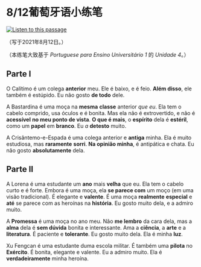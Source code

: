# 8/12葡萄牙语小练笔

[![Listen to this passage](https://img.shields.io/badge/Audio%20version%20%28not%20available%20yet%29-Click%20here-blue)](https://example.com/)

（写于2021年8月12日。）

（本练笔大致基于 _Portuguese para Ensino Universitário 1_ 的 _Unidade 4_。）

## Parte I

O Calítimo é um colega **anterior** meu. Ele é baixo, e é feio. **Além disso**, ele também é estúpido. Eu não gosto **de todo** dele.

A Bastardina é uma moça na **mesma** **classe** anterior *que eu*. Ela tem o cabelo comprido, usa óculos e é bonita. Mas ela não é extrovertido, e não é **acessível** **no meu ponto de vista**.
**O que é mais**, o **espírito** dela é **estéril**, como um **papel** em **branco**. Eu *a* **detesto** muito.

A Crisântemo-e-Espada é uma colega anterior e **antiga** minha. Ela é muito estudiosa, mas **raramente** **sorri**. **Na opinião minha**, é antipática e chata. Eu não gosto **absolutamente** dela.

## Parte II

A Lorena é uma estudante um **ano** mais **velha** que eu. Ela tem o cabelo curto e é forte. Embora é uma moça, ela **se parece com** um moço (em uma visão tradicional). É elegante e **valente**. É uma moça **realmente** **especial** e **até** se parece com as heroínas na **história**. 
Eu gosto muito dela, e a admiro muito.

A **Promessa** é uma moça no ano meu. Não **me lembro** da cara dela, mas a **alma** dela é **sem dúvida** bonita e interessante. Ama a **ciência**, a **arte** e a **literatura**.
É paciente e **tolerante**. Eu gosto muito dela. Ela é minha **luz**.

Xu Fengcan é uma estudante duma escola militar. É também uma **pilota** no **Exército**. É bonita, elegante e valente. Eu a admiro muito. Ela é **verdadeiramente** minha heroína.
